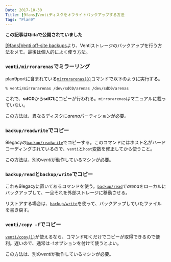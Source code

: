 ```yaml
---
Date: 2017-10-30
Title: [9fans]Ventiディスクをオフサイトバックアップする方法
Tags: "Plan9"
---
```


**この記事はQiitaで公開されていました**

[[9fans]Venti off-site backups](https://marc.info/?t=147750296200005&r=1&w=2)より、Ventiストレージのバックアップを行う方法をメモ。最後は個人的によく使う方法。

### `venti/mirrorarenas`でミラーリング

plan9portに含まれている[`mirrorarenas(8)`](https://github.com/9fans/plan9port/blob/master/src/cmd/venti/srv/mirrorarenas.c)コマンドで以下のように実行する。

```
% venti/mirrorarenas /dev/sdC0/arenas /dev/sdD0/arenas
```

これで、**sdC0**から**sdC1**にコピーが行われる。`mirrorarenas`はマニュアルに載っていない。

この方法は、異なるディスクに*arena*パーティションが必要。

### `backup/readwrite`でコピー

9legacyの[`backup/readwrite`](http://9legacy.org/www.9legacy.org/9legacy/tools/backup/readwrite)でコピーする。このコマンドにはホスト名がハードコーディングされているので、`venti`と`host`変数を修正してから使うこと。

この方法は、別の*venti*が動作しているマシンが必要。

### `backup/read`と`backup/write`でコピー

これも9legacyに置いてあるコマンドを使う。[`backup/read`](http://9legacy.org/www.9legacy.org/9legacy/tools/backup/read)で*arena*をローカルにバックアップして、一旦それを外部ストレージに移動させる。

リストアする場合は、[`backup/write`](http://9legacy.org/www.9legacy.org/9legacy/tools/backup/write)を使って、バックアップしていたファイルを書き戻す。

### `venti/copy -f`でコピー

[`venti/copy(1)`](https://9p.io/magic/man2html/1/venti)が使えるなら、コマンド叩くだけでコピーが取得できるので便利。遅いので、通常は`-f`オプションを付けて使うとよい。

この方法は、別の*venti*が動作しているマシンが必要。

